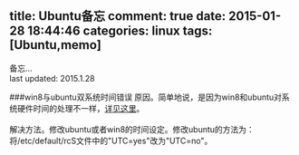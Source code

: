 title: Ubuntu备忘
comment: true
date: 2015-01-28 18:44:46
categories: linux
tags: [Ubuntu,memo]
---
备忘...			
last updated: 2015.1.28
<!--more-->

###win8与ubuntu双系统时间错误
原因。简单地说，是因为win8和ubuntu对系统硬件时间的处理不一样，[详见这里](http://blog.csdn.net/flywindmouse/article/details/13025017)。		
<br>
解决方法。修改ubuntu或者win8的时间设定。修改ubuntu的方法为：将/etc/default/rcS文件中的"UTC=yes"改为"UTC=no"。